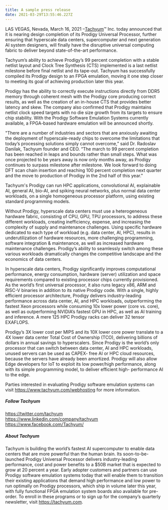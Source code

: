 ```yaml
---
title: A sample press release
date: 2021-03-29T13:55:46.227Z
---
```

LAS VEGAS, Nevada, March 16, 2021 –[Tachyum](http://www.tachyum.com)™ Inc. today announced that it is nearing design completion of its Prodigy Universal Processor, further ensuring that hyperscale data centers, supercomputer and next generation AI system designers, will finally have the disruptive universal computing fabric to deliver beyond state-of-the-art performance.

Tachyum’s ability to achieve Prodigy’s 99 percent completion with a stable netlist layout and Clock Tree Synthesis (CTS) implemented is a last netlist milestone before final netlist and its tape-out. Tachyum has successfully compiled its Prodigy design to an FPGA emulation, moving it one step closer to meeting its goal of achieving production later this year.

Prodigy has the ability to correctly execute instructions directly from DDR5 memory through coherent mesh with the Prodigy core producing correct results, as well as the creation of an in-house CTS that provides better latency and skew. The company also confirmed that Prodigy maintains netlist clock speed targets with no die size growth from its targets to ensure chip stability. With the Prodigy Software Emulation Systems currently available, a FPGA-based hardware emulation will be announced shortly.

"There are a number of industries and sectors that are anxiously awaiting the deployment of hyperscale-ready chips to overcome the limitations that today’s processing solutions simply cannot overcome,” said Dr. Radoslav Danilak, Tachyum founder and CEO. “The march to 99 percent completion has been reached in leaps and bounds rather than small steps. What was once projected to be years away is now only months away, as Prodigy continues to surpass milestone after milestone. We look forward to doing DFT scan chain insertion and reaching 100 percent completion next quarter and the move to production of Prodigy in the 2nd half of this year."

Tachyum's Prodigy can run HPC applications, convolutional AI, explainable AI, general AI, bio-AI, and spiking neural networks, plus normal data center workloads, on a single homogeneous processor platform, using existing standard programming models.

Without Prodigy, hyperscale data centers must use a heterogeneous hardware fabric, consisting of CPU, GPU, TPU processors, to address these different workloads, creating inefficiency, expense, and increasing the complexity of supply and maintenance challenges. Using specific hardware dedicated to each type of workload (e.g. data center, AI, HPC), results in underutilization of hardware resources, more challenging programming, software integration & maintenance, as well as increased hardware maintenance challenges. Prodigy’s ability to seamlessly switch among these various workloads dramatically changes the competitive landscape and the economics of data centers.

In hyperscale data centers, Prodigy significantly improves computational performance, energy consumption, hardware (server) utilization and space requirements compared to existing processor chips currently provisioned. As the world’s first universal processor, it also runs legacy x86, ARM and RISC-V binaries in addition to its native Prodigy code. With a single, highly efficient processor architecture, Prodigy delivers industry-leading performance across data center, AI, and HPC workloads, outperforming the fastest Xeon processors while consuming 10x lower power (core vs. core), as well as outperforming NVIDIA’s fastest GPU in HPC, as well as AI training and inference. A mere 125 HPC Prodigy racks can deliver 32 tensor EXAFLOPS.

Prodigy’s 3X lower cost per MIPS and its 10X lower core power translate to a 4X lower data center Total Cost of Ownership (TCO), delivering billions of dollars in annual savings to hyperscalers. Since Prodigy is the world’s only processor that can switch between data center, AI and HPC workloads, unused servers can be used as CAPEX- free AI or HPC cloud resources, because the servers have already been amortized. Prodigy will also allow Edge developers for IoT to exploit its low power/high performance, along with its simple programming model, to deliver efficient high- performance AI to the edge.

Parties interested in evaluating Prodigy software emulation systems can visit <https://www.tachyum.com/webhosting> for more information.



##### Follow Tachyum

<https://twitter.com/tachyum>\
<https://www.linkedin.com/company/tachyum>\
<https://www.facebook.com/Tachyum/>

##### About Tachyum

Tachyum is building the world’s fastest AI supercomputer to enable data centers that are more powerful than the human brain. Its soon-to-be-launched Prodigy Universal Processor delivers industry-leading performance, cost and power benefits to a $50B market that is expected to grow at 20 percent a year. Early adopter customers and partners can use Prodigy software emulation systems today that will enable them to transition their existing applications that demand high performance and low power to run optimally on Prodigy processors, which ship in volume later this year, with fully functional FPGA emulation system boards also available for pre-order. To enroll in these programs or to sign up for the company’s quarterly newsletter, visit <https://tachyum.com>.